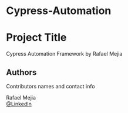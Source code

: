 # Cypress-Automation

# Project Title

Cypress Automation Framework by Rafael Mejia

## Authors

Contributors names and contact info

Rafael Mejia  
[@LinkedIn](https://www.linkedin.com/in/rafael-mejia/)
